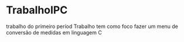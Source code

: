 # TrabalhoIPC
trabalho do primeiro períod
Trabalho tem como foco fazer um menu de conversão de medidas em linguagem C
